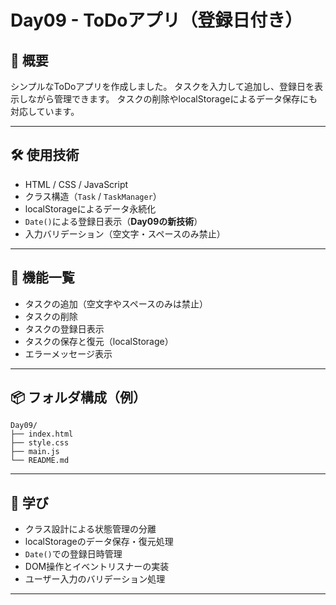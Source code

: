 # Day09 - ToDoアプリ（登録日付き）

## 📌 概要

シンプルなToDoアプリを作成しました。
タスクを入力して追加し、登録日を表示しながら管理できます。
タスクの削除やlocalStorageによるデータ保存にも対応しています。

---

## 🛠️ 使用技術

- HTML / CSS / JavaScript
- クラス構造（`Task` / `TaskManager`）
- localStorageによるデータ永続化
- `Date()`による登録日表示（**Day09の新技術**）
- 入力バリデーション（空文字・スペースのみ禁止）

---

## 🎯 機能一覧

- タスクの追加（空文字やスペースのみは禁止）
- タスクの削除
- タスクの登録日表示
- タスクの保存と復元（localStorage）
- エラーメッセージ表示

---

## 📦 フォルダ構成（例）

```
Day09/
├── index.html
├── style.css
├── main.js
└── README.md
```

---

## 📝 学び

- クラス設計による状態管理の分離
- localStorageのデータ保存・復元処理
- `Date()`での登録日時管理
- DOM操作とイベントリスナーの実装
- ユーザー入力のバリデーション処理

---


